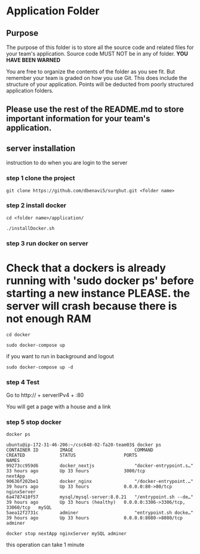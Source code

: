 # Application Folder

## Purpose

The purpose of this folder is to store all the source code and related files for your team's application. Source code MUST NOT be in any of folder. <strong>YOU HAVE BEEN WARNED</strong>

You are free to organize the contents of the folder as you see fit. But remember your team is graded on how you use Git. This does include the structure of your application. Points will be deducted from poorly structured application folders.

## Please use the rest of the README.md to store important information for your team's application.


## server installation

instruction to do when you are login to the server

### step 1 clone the project

    git clone https://github.com/dbenavi5/surghut.git <folder name>

### step 2 install docker

    cd <folder name>/application/

    ./installDocker.sh

### step 3 run docker on server

# Check that a dockers is already running with 'sudo docker ps' before starting a new instance PLEASE. the server will crash because there is not enough RAM

    cd docker

    sudo docker-compose up

if you want to run in background and logout

    sudo docker-compose up -d

### step 4 Test

Go to http:// + serverIPv4 + :80

You will get a page with a house and a link

### step 5 stop docker

    docker ps

    ubuntu@ip-172-31-46-206:~/csc648-02-fa20-team03$ docker ps
    CONTAINER ID        IMAGE                       COMMAND                  CREATED             STATUS                  PORTS                               NAMES
    99273cc959d6        docker_nextjs               "docker-entrypoint.s…"   33 hours ago        Up 33 hours             3000/tcp                            nextApp
    90636f202be1        docker_nginx                "/docker-entrypoint.…"   39 hours ago        Up 33 hours             0.0.0.0:80->80/tcp                     nginxServer
    6a4787410f57        mysql/mysql-server:8.0.21   "/entrypoint.sh --de…"   39 hours ago        Up 33 hours (healthy)   0.0.0.0:3306->3306/tcp, 33060/tcp   mySQL
    5aea12f2731c        adminer                     "entrypoint.sh docke…"   39 hours ago        Up 33 hours             0.0.0.0:8080->8080/tcp              adminer

    docker stop nextApp nginxServer mySQL adminer

this operation can take 1 minute
